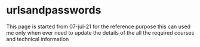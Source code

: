 # urlsandpasswords

This page is started from 07-jul-21 for the reference purpose 
this can used me only when ever need to update the details of the all the required courses and technical information 
